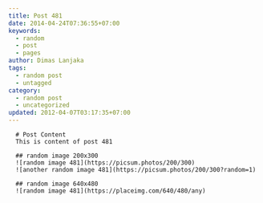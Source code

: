 ```yaml
---
title: Post 481
date: 2014-04-24T07:36:55+07:00
keywords:
  - random
  - post
  - pages
author: Dimas Lanjaka
tags:
  - random post
  - untagged
category:
  - random post
  - uncategorized
updated: 2012-04-07T03:17:35+07:00
---
```


      # Post Content
      This is content of post 481

      ## random image 200x300
      ![random image 481](https://picsum.photos/200/300)
      ![another random image 481](https://picsum.photos/200/300?random=1)

      ## random image 640x480
      ![random image 481](https://placeimg.com/640/480/any)
      